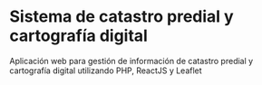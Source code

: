 # Sistema de catastro predial y cartografía digital

Aplicación web para gestión de información de catastro predial y cartografía digital
utilizando PHP, ReactJS y Leaflet
